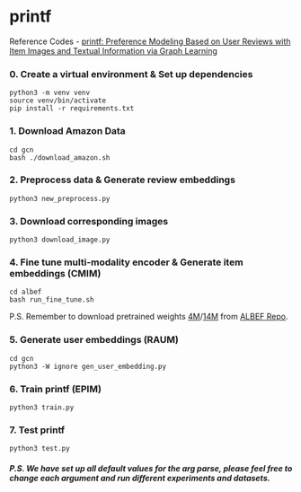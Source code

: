 # printf
Reference Codes - [printf: Preference Modeling Based on User Reviews with Item Images and Textual Information via Graph Learning](https://dl.acm.org/doi/10.1145/3583780.3615012)


### 0. Create a virtual environment & Set up dependencies
``` shell
python3 -m venv venv
source venv/bin/activate 
pip install -r requirements.txt
```

### 1. Download Amazon Data
``` shell
cd gcn
bash ./download_amazon.sh 
```

### 2. Preprocess data & Generate review embeddings
``` shell
python3 new_preprocess.py
```

### 3. Download corresponding images
``` shell
python3 download_image.py
```

### 4. Fine tune multi-modality encoder & Generate item embeddings (CMIM)
``` shell
cd albef
bash run_fine_tune.sh
```
P.S. Remember to download pretrained weights [4M](https://storage.googleapis.com/sfr-pcl-data-research/ALBEF/ALBEF_4M.pth)/[14M](https://storage.googleapis.com/sfr-pcl-data-research/ALBEF/ALBEF.pth) from [ALBEF Repo](https://github.com/salesforce/ALBEF).

### 5. Generate user embeddings (RAUM)
``` shell
cd gcn
python3 -W ignore gen_user_embedding.py 
```

### 6. Train printf (EPIM)
``` shell
python3 train.py 
```

### 7. Test printf
``` shell
python3 test.py
```

##### P.S. We have set up all default values for the arg parse, please feel free to change each argument and run different experiments and datasets.

